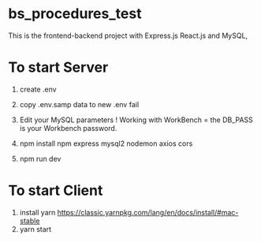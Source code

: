 # bs_procedures_test

This is the frontend-backend project with Express.js React.js and MySQL, 

# To start Server

1. create .env 
2. copy .env.samp data to new .env fail

3. Edit your MySQL parameters
! Working with WorkBench = the DB_PASS is your Workbench password.

4. npm install npm express mysql2 nodemon axios cors
5. npm run dev


# To start Client 
1. install yarn https://classic.yarnpkg.com/lang/en/docs/install/#mac-stable
2. yarn start


